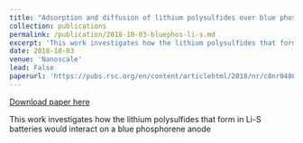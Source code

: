 ```yaml
---
title: "Adsorption and diffusion of lithium polysulfides over blue phosphorene for Li–S batteries"
collection: publications
permalink: /publication/2018-10-03-bluephos-li-s.md
excerpt: 'This work investigates how the lithium polysulfides that form in Li-S batteries would interact on a blue phosphorene anode'
date: 2018-10-03
venue: 'Nanoscale'
lead: False
paperurl: 'https://pubs.rsc.org/en/content/articlehtml/2018/nr/c8nr04868a'
---
```


<a href='https://pubs.rsc.org/en/content/articlehtml/2018/nr/c8nr04868a'>Download paper here</a>

This work investigates how the lithium polysulfides that form in Li-S batteries would interact on a blue phosphorene anode
